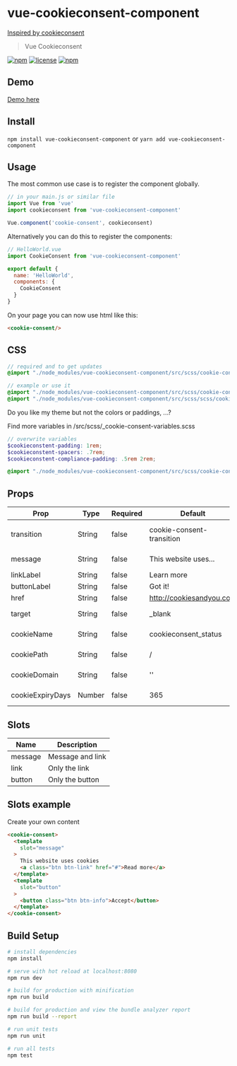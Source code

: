 # vue-cookieconsent-component

[Inspired by cookieconsent](https://github.com/insites/cookieconsent/)

> Vue Cookieconsent

[![npm](https://img.shields.io/npm/v/vue-cookieconsent-component.svg?style=for-the-badge)](https://www.npmjs.com/package/vue-cookieconsent-component)
[![license](https://img.shields.io/github/license/mashape/apistatus.svg?style=for-the-badge)](https://github.com/EvodiaAut/vue-cookieconsent-component/blob/master/LICENSE.md)
[![npm](https://img.shields.io/npm/dt/vue-cookieconsent-component.svg?style=for-the-badge)](https://www.npmjs.com/package/vue-cookieconsent-component)

## Demo

[Demo here](https://evodiaaut.github.io/vue-cookieconsent-component/)

## Install

`npm install vue-cookieconsent-component` or `yarn add vue-cookieconsent-component`

## Usage

The most common use case is to register the component globally.

```js
// in your main.js or similar file
import Vue from 'vue'
import cookieconsent from 'vue-cookieconsent-component'

Vue.component('cookie-consent', cookieconsent)
```

Alternatively you can do this to register the components:

```js
// HelloWorld.vue
import CookieConsent from 'vue-cookieconsent-component'

export default {
  name: 'HelloWorld',
  components: {
    CookieConsent
  }
}
```

On your page you can now use html like this:

```html
<cookie-consent/>
```

## CSS

```scss
// required and to get updates
@import "./node_modules/vue-cookieconsent-component/src/scss/cookie-consent";

// example or use it
@import "./node_modules/vue-cookieconsent-component/src/scss/cookie-consent-bottom";
@import "./node_modules/vue-cookieconsent-component/src/scss/scss/cookie-consent-transition";
```

Do you like my theme but not the colors or paddings, ...?

Find more variables in /src/scss/_cookie-consent-variables.scss

```scss
// overwrite variables
$cookieconstent-padding: 1rem;
$cookieconstent-spacers: .7rem;
$cookieconstent-compliance-padding: .5rem 2rem;

@import "./node_modules/vue-cookieconsent-component/src/scss/cookie-consent";
```

## Props

|Prop|Type|Required|Default|Description
|-|-|-|-|-|
|transition|String|false|cookie-consent-transition|Use your own transition
|message|String|false|This website uses...|Main message
|linkLabel|String|false|Learn more|Link label
|buttonLabel|String|false|Got it!|Button label
|href|String|false|http://cookiesandyou.com|Target link
|target|String|false|_blank|New window?
|cookieName|String|false|cookieconsent_status|Cookie name
|cookiePath|String|false|/|Cookie path
|cookieDomain|String|false|''|Cookie domain
|cookieExpiryDays|Number|false|365|Cookie expiry days

## Slots

|Name|Description
|-|-|
|message|Message and link
|link|Only the link
|button|Only the button

## Slots example

Create your own content

```html
<cookie-consent>
  <template
    slot="message"
  >
    This website uses cookies
    <a class="btn btn-link" href="#">Read more</a>
  </template>
  <template
    slot="button"
  >
    <button class="btn btn-info">Accept</button>
  </template>
</cookie-consent>
```

## Build Setup

``` bash
# install dependencies
npm install

# serve with hot reload at localhost:8080
npm run dev

# build for production with minification
npm run build

# build for production and view the bundle analyzer report
npm run build --report

# run unit tests
npm run unit

# run all tests
npm test
```

